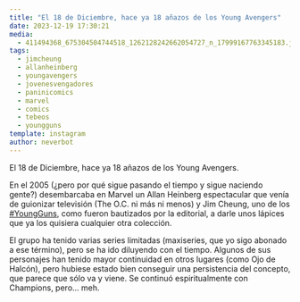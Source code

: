 ```yaml
---
title: "El 18 de Diciembre, hace ya 18 añazos de los Young Avengers"
date: 2023-12-19 17:30:21
media: 
  - 411494368_675304504744518_1262128242662054727_n_17999167763345183.jpg
tags: 
  - jimcheung
  - allanheinberg
  - youngavengers
  - jovenesvengadores
  - paninicomics
  - marvel
  - comics
  - tebeos
  - youngguns
template: instagram
author: neverbot
---
```


El 18 de Diciembre, hace ya 18 añazos de los Young Avengers.

En el 2005 (¿pero por qué sigue pasando el tiempo y sigue naciendo gente?) desembarcaba en Marvel un Allan Heinberg espectacular que venía de guionizar televisión (The O.C. ni más ni menos) y Jim Cheung, uno de los [#YoungGuns](/tags/youngguns), como fueron bautizados por la editorial, a darle unos lápices que ya los quisiera cualquier otra colección.

El grupo ha tenido varias series limitadas (maxiseries, que yo sigo abonado a ese término), pero se ha ido diluyendo con el tiempo. Algunos de sus personajes han tenido mayor continuidad en otros lugares (como Ojo de Halcón), pero hubiese estado bien conseguir una persistencia del concepto, que parece que sólo va y viene. Se continuó espiritualmente con Champions, pero... meh.

